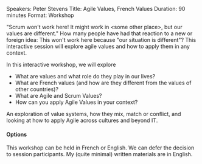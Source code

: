Speakers: Peter Stevens
Title: Agile Values, French Values
Duration: 90 minutes
Format:  Workshop

"Scrum won't work here! It might work in &lt;some other place>, but our values are different."
How many people have had that reaction to a new or foreign idea: This won't work here because "our situation is different"?
This interactive session will explore agile values and how to apply them in any context. 

In this interactive workshop, we will explore

* What are values and what role do they play in our lives?
* What are French values (and how are they different from the values of other countries)?
* What are Agile and Scrum Values?
* How can you apply Agile Values in your context?

An exploration of value systems, how they mix, match or conflict, and looking at how to apply Agile across cultures and beyond IT.

#### Options

This workshop can be held in French or English.
We can defer the decision to session participants.
My (quite minimal) written materials are in English.
